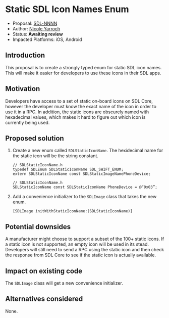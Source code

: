 # Static SDL Icon Names Enum

* Proposal: [SDL-NNNN](NNNN-Static-SDL-Icon-Names-Enum.md)
* Author: [Nicole Yarroch](https://github.com/NicoleYarroch)
* Status: **Awaiting review**
* Impacted Platforms: iOS, Android

## Introduction

This proposal is to create a strongly typed enum for static SDL icon names. This will make it easier for developers to use these icons in their SDL apps.


## Motivation

Developers have access to a set of static on-board icons on SDL Core, however the developer must know the exact name of the icon in order to use it in a RPC. In addition, the static icons are obscurely named with hexadecimal values, which makes it hard to figure out which icon is currently being used. 

## Proposed solution

1. Create a new enum called `SDLStaticIconName`. The hexidecimal name for the static icon will be the string constant. 

    ```objc
    // SDLStaticIconName.h
    typedef SDLEnum SDLStaticIconName SDL_SWIFT_ENUM;
    extern SDLStaticIconName const SDLStaticImageNamePhoneDevice;
    ```
    ```objc
    // SDLStaticIconName.h
    SDLStaticIconName const SDLStaticIconName PhoneDevice = @“0x03”;
    ```

2. Add a convenience initializer to the `SDLImage` class that takes the new enum. 

    ```objc
    [SDLImage initWithStaticIconName:(SDLStaticIconName)]
    ```

## Potential downsides

A manufacturer might choose to support a subset of the 100+ static icons. If a static icon is not supported, an empty icon will be used in its stead. Developers will still need to send a RPC using the static icon and then check the response from SDL Core to see if the static icon is actually available.

## Impact on existing code

The `SDLImage` class will get a new convenience initializer. 

## Alternatives considered

None.
